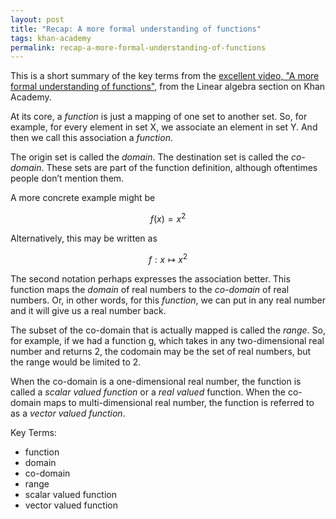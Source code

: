 ```yaml
---
layout: post
title: "Recap: A more formal understanding of functions"
tags: khan-academy
permalink: recap-a-more-formal-understanding-of-functions
---
```


This is a short summary of the key terms from the [excellent video, "A
more formal understanding of functions"](https://www.khanacademy.org/math/linear-algebra/matrix-transformations/linear-transformations/v/a-more-formal-understanding-of-functions), from the Linear algebra
section on Khan Academy.

At its core, a *function* is just a mapping of one set to another set.
So, for example, for every element in set X, we associate an element
in set Y. And then we call this association a *function*.

The origin set is called the *domain*. The destination set is called
the *co-domain*. These sets are part of the function definition,
although oftentimes people don’t mention them.

A more concrete example might be 

$$
f(x) = x^2
$$

Alternatively, this may be written as 

$$
f: x \mapsto x^2
$$

The second notation perhaps expresses the association better. This
function maps the *domain* of real numbers to the *co-domain* of real
numbers. Or, in other words, for this *function*, we can put in any
real number and it will give us a real number back.

The subset of the co-domain that is actually mapped is called the
*range*. So, for example, if we had a function g, which takes in any
two-dimensional real number and returns 2, the codomain may be the set
of real numbers, but the range would be limited to 2.

When the co-domain is a one-dimensional real number, the function is
called a *scalar valued function* or a *real valued* function. When
the co-domain maps to multi-dimensional real number, the function is
referred to as a *vector valued function*.

Key Terms:

* function
* domain
* co-domain
* range
* scalar valued function
* vector valued function
